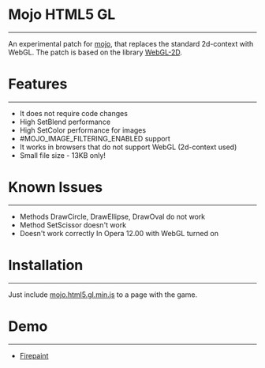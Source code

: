 Mojo HTML5 GL
=
______________________________________________________
An experimental patch for [mojo](http://monkeycoder.co.nz/), that replaces the standard 2d-context with WebGL. The patch is based on the library [WebGL-2D](https://github.com/gameclosure/webgl-2d).

Features
=
______________________________________________________
* It does not require code changes
* High SetBlend performance 
* High SetColor performance for images 
* #MOJO_IMAGE_FILTERING_ENABLED support 
* It works in browsers that do not support WebGL (2d-context used)
* Small file size - 13KB only!

Known Issues
=
______________________________________________________
* Methods DrawCircle, DrawEllipse, DrawOval do not work
* Method SetScissor doesn't work
* Doesn't work correctly In Opera 12.00 with WebGL turned on

Installation
=
______________________________________________________
Just include [mojo.html5.gl.min.js](https://raw.github.com/devolonter/mojo-html5-gl/master/mojo.html5.gl.min.js) to a page with the game.

Demo
=
______________________________________________________
* [Firepaint](http://lab.devolonter.ru/libs/mojo-html5-gl/)